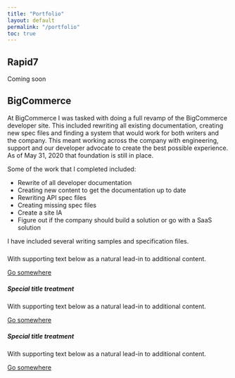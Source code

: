```yaml
---
title: "Portfolio"
layout: default
permalink: "/portfolio"
toc: true
---
```



## Rapid7
Coming soon

## BigCommerce

At BigCommerce I was tasked with doing a full revamp of the BigCommerce developer site. This included rewriting all existing documentation, creating new spec files and finding a system that would work for both writers and the company. This meant working across the company with engineering, support and our developer advocate to create the best possible experience. As of May 31, 2020 that foundation is still in place.

Some of the work that I completed included:

* Rewrite of all developer documentation
* Creating new content to get the documentation up to date
* Rewriting API spec files
* Creating missing spec files
* Create a site IA
* Figure out if the company should build a solution or go with a SaaS solution

I have included several writing samples and specification files. 

<div class="row">
  <div class="col-sm-4">
    <div class="card">
      <div class="card-body">
        <h5 class="card-title"></h5>
        <p class="card-text">With supporting text below as a natural lead-in to additional content.</p>
        <a href="#" class="btn btn-primary">Go somewhere</a>
      </div>
    </div>
  </div>
  <div class="col-sm-4">
    <div class="card">
      <div class="card-body">
        <h5 class="card-title">Special title treatment</h5>
        <p class="card-text">With supporting text below as a natural lead-in to additional content.</p>
        <a href="#" class="btn btn-primary">Go somewhere</a>
      </div>
    </div>
  </div>
  <div class="col-sm-4">
    <div class="card">
      <div class="card-body">
        <h5 class="card-title">Special title treatment</h5>
        <p class="card-text">With supporting text below as a natural lead-in to additional content.</p>
        <a href="#" class="btn btn-primary">Go somewhere</a>
      </div>
    </div>
  </div>
</div>
